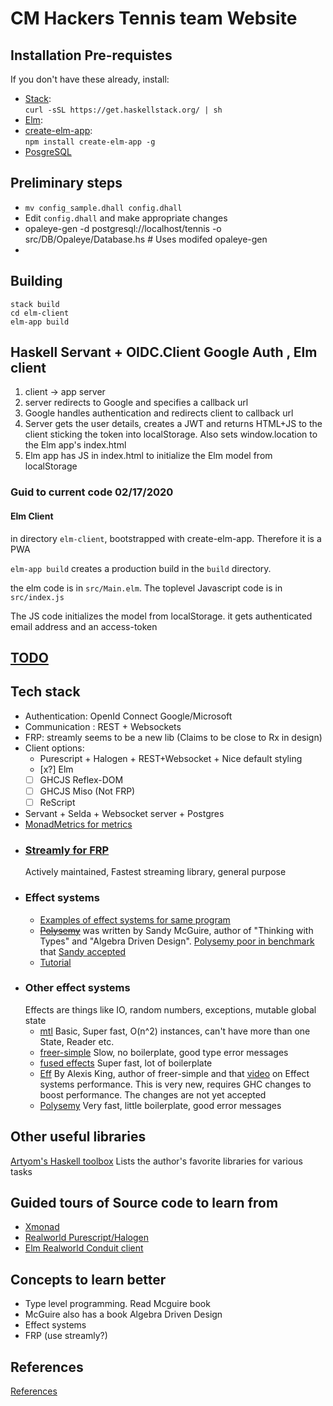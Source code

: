 # CM Hackers Tennis team Website


## Installation Pre-requistes

If you don't have these already, install:
- [Stack](https://docs.haskellstack.org/en/stable/README/):\
   ```curl -sSL https://get.haskellstack.org/ | sh```
- [Elm](https://elm-lang.org/):
- [create-elm-app](https://github.com/halfzebra/create-elm-app):\
  ```npm install create-elm-app -g```
- [PosgreSQL](https://www.postgresql.org/)

## Preliminary steps
- `mv config_sample.dhall config.dhall`
- Edit `config.dhall` and make appropriate changes
- opaleye-gen -d postgresql://localhost/tennis -o src/DB/Opaleye/Database.hs  # Uses modifed opaleye-gen
- 
## Building

```
stack build
cd elm-client
elm-app build
```
## Haskell Servant + OIDC.Client Google Auth , Elm client

 1. client -> app server
 2. server redirects to Google and specifies a callback url
 3. Google handles authentication and redirects client to callback url
 4. Server gets the user details, creates a JWT and returns HTML+JS to the client
    sticking the token into localStorage. Also sets window.location to the Elm app's
    index.html
 5. Elm app has JS in index.html to initialize the Elm model from localStorage


### Guid to current code 02/17/2020
#### Elm Client
in directory `elm-client`, bootstrapped with create-elm-app. Therefore it is a PWA

`elm-app build` creates a production build in the `build` directory.

the elm code is in `src/Main.elm`. The toplevel Javascript code is in `src/index.js`

The JS code initializes the model from localStorage. it gets authenticated email address and an 
access-token



## [TODO](doc/TODO.md)


## Tech stack
- Authentication: OpenId Connect Google/Microsoft
- Communication : REST + Websockets
- FRP: streamly seems to be a new lib (Claims to be close to Rx in design)
- Client options: 
  * Purescript + Halogen + REST+Websocket + Nice default styling
  * [x?] Elm
  * [ ] GHCJS Reflex-DOM
  * [ ] GHCJS Miso (Not FRP)
  * [ ] ReScript
- Servant + Selda + Websocket server + Postgres
- [MonadMetrics for metrics](https://hackage.haskell.org/package/monad-metrics)
- ### [Streamly for FRP](https://hackage.haskell.org/package/streamly)
  Actively maintained, Fastest streaming library, general purpose
- ### Effect systems
    - [Examples of effect systems for same program](https://github.com/stepchowfun/effects)
    - [~~Polysemy~~](https://github.com/polysemy-research/polysemy) was written by Sandy McGuire,
    author of "Thinking with Types" and "Algebra Driven Design". [Polysemy poor in benchmark](https://www.youtube.com/watch?v=0jI-AlWEwYI&t=260s) that [Sandy accepted](https://reasonablypolymorphic.com/blog/mea-culpa/)
    - [Tutorial](https://haskell-explained.gitlab.io/blog/posts/2019/07/28/polysemy-is-cool-part-1/index.html)
- ### Other effect systems
  Effects are things like IO, random numbers, exceptions, mutable global state
  - [mtl](http://hackage.haskell.org/package/mtl) Basic, Super fast, O(n^2) instances, can't have more than one State, Reader etc. 
  - [freer-simple](http://hackage.haskell.org/package/freer-simple) Slow, no boilerplate, good type error messages
  - [fused effects](https://github.com/fused-effects/fused-effects) Super fast, lot of boilerplate
  - [Eff](https://github.com/hasura/eff) By Alexis King, author of freer-simple and that [video](https://www.youtube.com/watch?v=0jI-AlWEwYI&t=260s) on Effect systems performance. This is very new, requires GHC changes to boost performance. The changes are not yet accepted
  - [Polysemy](https://github.com/polysemy-research/polysemy) Very fast, little boilerplate, good error messages


## Other useful libraries
[Artyom's Haskell toolbox](https://toolbox.brick.do//) Lists the author's favorite libraries for various tasks

## Guided tours of Source code to learn from
- [Xmonad](https://wiki.haskell.org/Xmonad/Guided_tour_of_the_xmonad_source)
- [Realworld Purescript/Halogen](https://github.com/thomashoneyman/purescript-halogen-realworld)
- [Elm Realworld Conduit client](https://github.com/rtfeldman/elm-spa-example)
## Concepts to learn better
- Type level programming. Read Mcguire book
-  McGuire also has a book Algebra Driven Design
- Effect systems
- FRP (use streamly?)

## References
[References](doc/References.md)